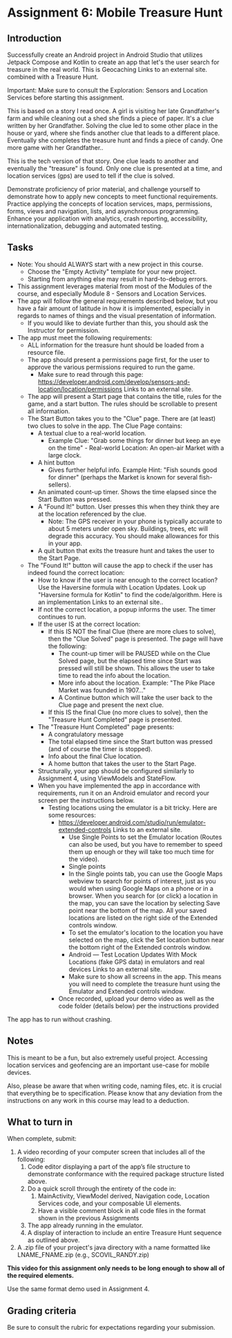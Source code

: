 # Assignment 6: Mobile Treasure Hunt
## Introduction
Successfully create an Android project in Android Studio that utilizes Jetpack Compose and Kotlin to create an app that let's the user search for treasure in the real world. This is Geocaching Links to an external site. combined with a Treasure Hunt.

Important:  Make sure to consult the Exploration: Sensors and Location Services before starting this assignment.

This is based on a story I read once. A girl is visiting her late Grandfather's farm and while cleaning out a shed she finds a piece of paper. It's a clue written by her Grandfather. Solving the clue led to some other place in the house or yard, where she finds another clue that leads to a different place. Eventually she completes the treasure hunt and finds a piece of candy. One more game with her Grandfather..

This is the tech version of that story. One clue leads to another and eventually the "treasure" is found. Only one clue is presented at a time, and location services (gps) are used to tell if the clue is solved.

Demonstrate proficiency of prior material, and challenge yourself to demonstrate how to apply new concepts to meet functional requirements. Practice applying the concepts of location services, maps, permissions, forms, views and navigation, lists, and asynchronous programming. Enhance your application with analytics, crash reporting, accessibility, internationalization, debugging and automated testing.

## Tasks
- Note:  You should ALWAYS start with a new project in this course.
    - Choose the "Empty Activity" template for your new project.
    - Starting from anything else may result in hard-to-debug errors.
- This assignment leverages material from most of the Modules of the course, and especially Module 8 - Sensors and Location Services.
- The app will follow the general requirements described below, but you have a fair amount of latitude in how it is implemented, especially in regards to names of things and the visual presentation of information.
    - If you would like to deviate further than this, you should ask the Instructor for permission.
- The app must meet the following requirements:
    - ALL information for the treasure hunt should be loaded from a resource file.
    - The app should present a permissions page first, for the user to approve the various permissions required to run the game.
        - Make sure to read through this page:  https://developer.android.com/develop/sensors-and-location/location/permissions Links to an external site.
    - The app will present a Start page that contains the title, rules for the game, and a start button. The rules should be scrollable to present all information.
    - The Start Button takes you to the "Clue" page. There are (at least) two clues to solve in the app. The Clue Page contains:
        - A textual clue to a real-world location.
            - Example Clue: "Grab some things for dinner but keep an eye on the time" - Real-world Location:  An open-air Market with a large clock.
        - A hint button
            - Gives further helpful info. Example Hint: "Fish sounds good for dinner" (perhaps the Market is known for several fish-sellers).
        - An animated count-up timer. Shows the time elapsed since the Start Button was pressed.
        - A "Found It!" button. User presses this when they think they are at the location referenced by the clue.
            - Note:  The GPS receiver in your phone is typically accurate to about 5 meters under open sky. Buildings, trees, etc will degrade this accuracy. You should make allowances for this in your app.
        - A quit button that exits the treasure hunt and takes the user to the Start Page.
    - The "Found It!" button will cause the app to check if the user has indeed found the correct location:
        - How to know if the user is near enough to the correct location? Use the Haversine formula with Location Updates. Look up "Haversine formula for Kotlin" to find the code/algorithm.  Here is an implementation Links to an external site..
        - If not the correct location, a popup informs the user. The timer continues to run.
        - If the user IS at the correct location:
            - If this IS NOT the final Clue (there are more clues to solve), then the "Clue Solved" page is presented. The page will have the following:
                - The count-up timer will be PAUSED while on the Clue Solved page, but the elapsed time since Start was pressed will still be shown. This allows the user to take time to read the info about the location.
                - More info about the location. Example: "The Pike Place Market was founded in 1907..."
                - A Continue button which will take the user back to the Clue page and present the next clue.
            - If this IS the final Clue (no more clues to solve), then the "Treasure Hunt Completed" page is presented.
        - The "Treasure Hunt Completed" page presents:
            - A congratulatory message
            - The total elapsed time since the Start button was pressed (and of course the timer is stopped).
            - Info about the final Clue location.
            - A home button that takes the user to the Start Page.
        - Structurally, your app should be configured similarly to Assignment 4, using ViewModels and StateFlow.
        - When you have implemented the app in accordance with requirements, run it on an Android emulator and record your screen per the instructions below.
            - Testing locations using the emulator is a bit tricky. Here are some resources:  
                - https://developer.android.com/studio/run/emulator-extended-controls Links to an external site.
                    - Use Single Points to set the Emulator location (Routes can also be used, but you have to remember to speed them up enough or they will take too much time for the video).
                    - Single points
                    - In the Single points tab, you can use the Google Maps webview to search for points of interest, just as you would when using Google Maps on a phone or in a browser. When you search for (or click) a location in the map, you can save the location by selecting Save point near the bottom of the map. All your saved locations are listed on the right side of the Extended controls window.
                    - To set the emulator's location to the location you have selected on the map, click the Set location button near the bottom right of the Extended controls window.
                    - Android — Test Location Updates With Mock Locations (fake GPS data) in emulators and real devices Links to an external site.
                    - Make sure to show all screens in the app. This means you will need to complete the treasure hunt using the Emulator and Extended controls window.
                - Once recorded, upload your demo video as well as the code folder (details below) per the instructions provided

The app has to run without crashing.

## Notes
This is meant to be a fun, but also extremely useful project. Accessing location services and geofencing are an important use-case for mobile devices.

Also, please be aware that when writing code, naming files, etc. it is crucial that everything be to specification.  Please know that any deviation from the instructions on any work in this course may lead to a deduction.

## What to turn in
When complete, submit:
1. A video recording of your computer screen that includes all of the following:
    1. Code editor displaying a part of the app’s file structure to demonstrate conformance with the required package structure listed above.
    2. Do a quick scroll through the entirety of the code in:
        1. MainActivity, ViewModel derived, Navigation code, Location Services code, and your composable UI elements.
        2. Have a visible comment block in all code files in the format shown in the previous Assignments
    3. The app already running in the emulator.
    4. A display of interaction to include an entire Treasure Hunt sequence as outlined above.
2. A .zip file of your project's java directory with a name formatted like LNAME_FNAME.zip (e.g., SCOVIL_RANDY.zip)

**This video for this assignment only needs to be long enough to show all of the required elements.**

Use the same format demo used in Assignment 4.

## Grading criteria
Be sure to consult the rubric for expectations regarding your submission.
